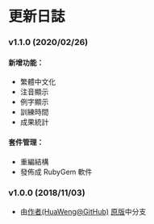 # 更新日誌

### v1.1.0 (2020/02/26)

#### 新增功能：

* 繁體中文化
* 注音顯示
* 例字顯示
* 訓練時間
* 成果統計

#### 套件管理：

* 重編結構
* 發佈成 RubyGem 軟件

### v1.0.0 (2018/11/03)

* 由[作者(HuaWeng@GitHub)][origin_author_github] [原版][origin_shuang_pin_tutorial]中分支

[origin_author_github]: https://github.com/HuaWeng  "HuaWeng github page"
[origin_shuang_pin_tutorial]: https://github.com/HuaWeng/shuang_pin_tutorial "origin shuang pin tutorial"